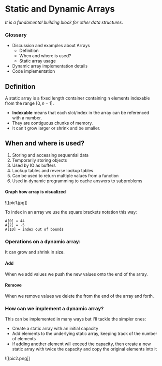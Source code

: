 # Static and Dynamic Arrays
*It is a fundamental building block for other data structures*.

### Glossary
- Discussion and examples about Arrays
	- Definition
	- When and where is used?
	- Static array usage
- Dynamic array implementation details
- Code implementation

## Definition
A static array is a fixed length container containing n elements indexable from the range $[0, n-1]$.
- **Indexable** means that each slot/index in the array can be referenced with a number. 
- They are contiguous chunks of memory.
- It can't grow larger or shrink and be smaller.

## When and where is used?
1. Storing and accessing sequential data
2. Temporarily storing objects
3. Used by IO as buffers
4. Lookup tables and reverse lookup tables
5. Can be used to return multiple values from a function
6. Used in dynamic programming to cache answers to subproblems

#### Graph how array is visualized
![[pic1.jpg]]

To index in an array we use the square brackets notation this way:
```
A[0] = 44
A[2] = -5
A[10] = index out of bounds
```

### Operations on a dynamic array:
It can grow and shrink in size.

#### Add
When we add values we push the new values onto the end of the array.

#### Remove
When we remove values we delete the from the end of the array and forth.

### How can we implement a dynamic array?
This can be implemented in many ways but I'll tackle the simpler ones:
- Create a static array with an initial capacity
- Add elements to the underlying static array, keeping track of the number of elements
- If adding another element will exceed the capacity, then create a new static array with twice the capacity and copy the original elements into it

![[pic2.png]]

